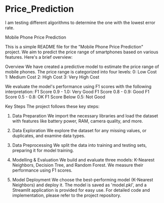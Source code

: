 # Price_Prediction
I am testing different algorithms to determine the one with the lowest error rate.

Mobile Phone Price Prediction

This is a simple README file for the "Mobile Phone Price Prediction" project. We aim to predict the price range of smartphones based on various features. Here's a brief overview:

Overview
We have created a predictive model to estimate the price range of mobile phones. The price range is categorized into four levels:
0: Low Cost
1: Medium Cost
2: High Cost
3: Very High Cost

We evaluate the model's performance using F1 scores with the following interpretation:
F1 Score 0.9 - 1.0: Very Good
F1 Score 0.8 - 0.9: Good
F1 Score 0.5 - 0.8: OK
F1 Score Below 0.5: Not Good

Key Steps
The project follows these key steps:

1. Data Preparation
We import the necessary libraries and load the dataset with features like battery power, RAM, camera quality, and more.

2. Data Exploration
We explore the dataset for any missing values, or duplicates, and examine data types.

3. Data Preprocessing
We split the data into training and testing sets, preparing it for model training.

4. Modelling & Evaluation
We build and evaluate three models: K-Nearest Neighbors, Decision Tree, and Random Forest. We measure their performance using F1 scores.

5. Model Deployment
We choose the best-performing model (K-Nearest Neighbors) and deploy it. The model is saved as 'model.pkl', and a Streamlit application is provided for easy use.
For detailed code and implementation, please refer to the project repository.
